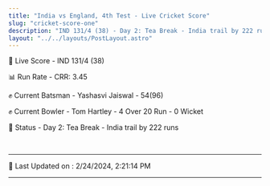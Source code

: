 ```yaml
---
title: "India vs England, 4th Test - Live Cricket Score"
slug: "cricket-score-one"
description: "IND 131/4 (38) - Day 2: Tea Break - India trail by 222 runs."
layout: "../../layouts/PostLayout.astro"
---
```


🔴 Live Score - IND 131/4 (38)  

📊 Run Rate - CRR: 3.45  

✊ Current Batsman - Yashasvi Jaiswal - 54(96)  

✊ Current Bowler - Tom Hartley - 4 Over 20 Run - 0 Wicket  

📑 Status - Day 2: Tea Break - India trail by 222 runs

<br />

***

📝 Last Updated on : 2/24/2024, 2:21:14 PM

***

